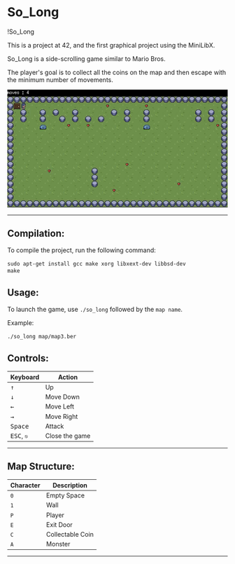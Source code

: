 # So_Long

!So_Long

This is a project at 42, and the first graphical project using the MiniLibX.

So_Long is a side-scrolling game similar to Mario Bros.

The player's goal is to collect all the coins on the map and then escape with the minimum number of movements.

<div align="center"><img src="map/so_long.gif" /></div>

---

## Compilation:

To compile the project, run the following command:

```
sudo apt-get install gcc make xorg libxext-dev libbsd-dev
make
```

## Usage:

To launch the game, use `./so_long` followed by the `map name`.

Example:

```
./so_long map/map3.ber
```

## Controls:

| Keyboard | Action |
|---|---|
| <kbd>↑</kbd>| Up |
|  <kbd>↓</kbd>| Move Down |
|  <kbd>←</kbd>| Move Left |
|<kbd>→</kbd>| Move Right |
|<kbd>Space</kbd>| Attack |
| <kbd>ESC</kbd>, `⎋`| Close the game |

---

## Map Structure:

| Character | Description|
|--|--|
| `0` | Empty Space |
| `1` | Wall |
| `P` | Player |
| `E` | Exit Door |
| `C` | Collectable Coin |
| `A` | Monster |

---
